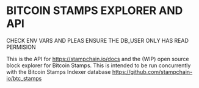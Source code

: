 # BITCOIN STAMPS EXPLORER AND API

CHECK ENV VARS AND PLEAS ENSURE THE DB_USER ONLY HAS READ PERMISION

This is the API for https://stampchain.io/docs and the (WIP) open source block explorer for Bitcoin Stamps. This is intended to be run concurrently with the Bitcoin Stamps Indexer database https://github.com/stampchain-io/btc_stamps

